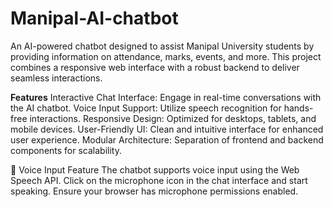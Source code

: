 # Manipal-AI-chatbot
An AI-powered chatbot designed to assist Manipal University students by providing information on attendance, marks, events, and more. This project combines a responsive web interface with a robust backend to deliver seamless interactions.

**Features**
Interactive Chat Interface: Engage in real-time conversations with the AI chatbot.
Voice Input Support: Utilize speech recognition for hands-free interactions.
Responsive Design: Optimized for desktops, tablets, and mobile devices.
User-Friendly UI: Clean and intuitive interface for enhanced user experience.
Modular Architecture: Separation of frontend and backend components for scalability.

🎤 Voice Input Feature
The chatbot supports voice input using the Web Speech API. Click on the microphone icon in the chat interface and start speaking. Ensure your browser has microphone permissions enabled.
